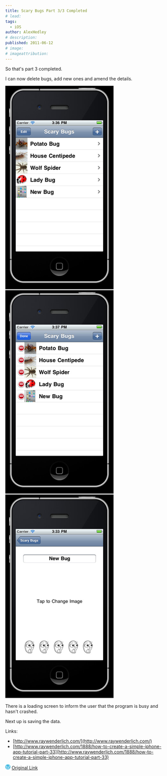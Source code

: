 ```yaml
---
title: Scary Bugs Part 3/3 Completed
# lead:
tags:
  - iOS
author: AlexHedley
# description:
published: 2011-06-12
# image:
# imageattribution:
---
```


So that's part 3 completed.

I can now delete bugs, add new ones and amend the details.

![](images/5824755378_70871c7f16_z.jpg "Scary Bugs - Add/Edit") ![](images/5824763000_c67aabba36_z.jpg "Scary Bugs - Edit")![](images/5824752214_857e362fbc_z.jpg "Scary Bugs - Add")

There is a loading screen to inform the user that the program is busy and hasn't crashed.

Next up is saving the data.

Links:

- [http://www.raywenderlich.com/](http://www.raywenderlich.com/)
- [http://www.raywenderlich.com/1888/how-to-create-a-simple-iphone-app-tutorial-part-33](http://www.raywenderlich.com/1888/how-to-create-a-simple-iphone-app-tutorial-part-33)

![Wordpress](../images/wordpress.png "Wordpress") [Original Link](https://alexhedley.wordpress.com/2011/06/12/scary-bugs-part-33-completed/)
